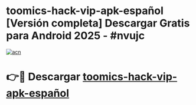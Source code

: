 # toomics-hack-vip-apk-español  [Versión completa] Descargar Gratis para Android 2025 - #nvujc

[![acn](https://github.com/user-attachments/assets/0f9c940e-d8b0-45ae-aac7-cd30a18b3e1c)](https://apps.freeplayer.one?title=toomics-hack-vip-apk-español&ref=9F)

# 👉🔴 Descargar [toomics-hack-vip-apk-español](https://apps.freeplayer.one?title=toomics-hack-vip-apk-español&ref=9F)